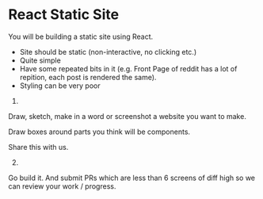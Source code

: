 # React Static Site

You will be building a static site using React. 

* Site should be static (non-interactive, no clicking etc.)
* Quite simple
* Have some repeated bits in it (e.g. Front Page of reddit has a lot of repition, each post is rendered the same).
* Styling can be very poor

1. 

Draw, sketch, make in a word or screenshot a website you want to make.

Draw boxes around parts you think will be components.

Share this with us.

2. 

Go build it. And submit PRs which are less than 6 screens of diff high so we can review your work / progress.


